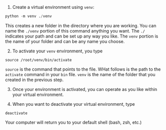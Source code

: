 1. Create a virtual environment using `venv`:
```py
python -m venv ./venv
```

This creates a new folder in the directory where you are working. You can name the `./venv` portion of this command anything you want. The `./` indicates your path and can be set up any way you like. The `venv` portion is the name of your folder and can be any name you choose.

2. To activate your `venv` environment, you type
```
source /root/venv/bin/activate
```
`source` is the command that points to the file. WHat follows is the path to the `activate` command in your `bin` file. `venv` is the name of the folder that you created in the previous step.

3. Once your environment is activated, you can operate as you like within your virtual environment. 

4. When you want to deactivate your virtual environment, type
```
deactivate
```

Your computer will return you to your default shell (bash, zsh, etc.)
